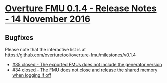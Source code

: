 
# [Overture FMU 0.1.4 - Release Notes - 14 November 2016](https://github.com/overturetool/overture-fmu/milestones/v0.1.4)

## Bugfixes

Please note that the interactive list is at <https://github.com/overturetool/overture-fmu/milestones/v0.1.4>
* [#35 closed - The exported FMUs does not include the generator version](https://github.com/overturetool/overture-fmu/issues/35)
* [#34 closed - The FMU does not close and release the shared memory when logging if off](https://github.com/overturetool/overture-fmu/issues/34)
